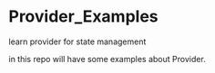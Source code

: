 # Provider_Examples
learn provider for state management

in this repo will have some examples about Provider.
